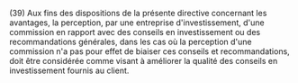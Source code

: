 (39) Aux fins des dispositions de la présente directive concernant les avantages, la perception, par une entreprise d'investissement, d'une commission en rapport avec des conseils en investissement ou des recommandations générales, dans les cas où la perception d'une commission n'a pas pour effet de biaiser ces conseils et recommandations, doit être considérée comme visant à améliorer la qualité des conseils en investissement fournis au client.